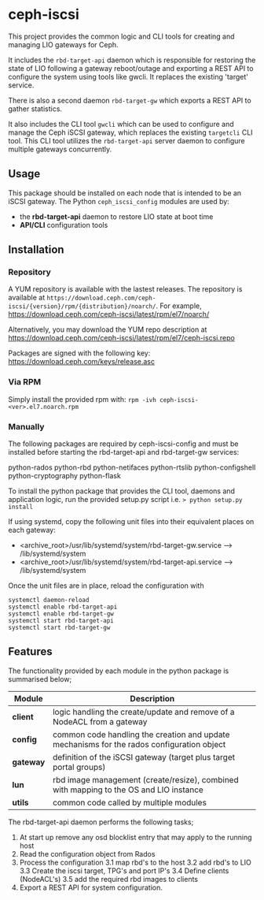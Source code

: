 # ceph-iscsi
This project provides the common logic and CLI tools for creating and managing
LIO gateways for Ceph.

It includes the ```rbd-target-api``` daemon which is responsible for restoring
the state of LIO following a gateway reboot/outage and exporting a REST API
to configure the system using tools like gwcli. It replaces the existing
'target' service.

There is also a second daemon ```rbd-target-gw``` which exports a REST API
to gather statistics.

It also includes the CLI tool ```gwcli``` which can be used to configure and
manage the Ceph iSCSI gateway, which replaces the existing ```targetcli```
CLI tool. This CLI tool utilizes the ```rbd-target-api``` server daemon to
configure multiple gateways concurrently.

## Usage
This package should be installed on each node that is intended to be an iSCSI
gateway. The Python ```ceph_iscsi_config``` modules are used by:
* the **rbd-target-api** daemon to restore LIO state at boot time
* **API/CLI** configuration tools

## Installation
### Repository
A YUM repository is available with the lastest releases.  The repository is available at `https://download.ceph.com/ceph-iscsi/{version}/rpm/{distribution}/noarch/`.  For example, https://download.ceph.com/ceph-iscsi/latest/rpm/el7/noarch/

Alternatively, you may download the YUM repo description at https://download.ceph.com/ceph-iscsi/latest/rpm/el7/ceph-iscsi.repo

Packages are signed with the following key: https://download.ceph.com/keys/release.asc

### Via RPM
Simply install the provided rpm with:
```rpm -ivh ceph-iscsi-<ver>.el7.noarch.rpm```

### Manually
The following packages are required by ceph-iscsi-config and must be
installed before starting the rbd-target-api and rbd-target-gw services:

python-rados
python-rbd
python-netifaces
python-rtslib
python-configshell
python-cryptography
python-flask

To install the python package that provides the CLI tool, daemons and
application logic, run the provided setup.py script i.e.
```> python setup.py install```

If using systemd, copy the following unit files into their equivalent places
on each gateway:
- <archive_root>/usr/lib/systemd/system/rbd-target-gw.service  --> /lib/systemd/system
- <archive_root>/usr/lib/systemd/system/rbd-target-api.service  --> /lib/systemd/system

Once the unit files are in place, reload the configuration with
```
systemctl daemon-reload
systemctl enable rbd-target-api
systemctl enable rbd-target-gw
systemctl start rbd-target-api
systemctl start rbd-target-gw
```

## Features
The functionality provided by each module in the python package is summarised below;

| Module | Description |
| --- | --- |
| **client** | logic handling the create/update and remove of a NodeACL from a gateway |
| **config** | common code handling the creation and update mechanisms for the rados configuration object |  
| **gateway** | definition of the iSCSI gateway (target plus target portal groups) |
| **lun** | rbd image management (create/resize), combined with mapping to the OS and LIO instance |
| **utils** | common code called by multiple modules |

The rbd-target-api daemon performs the following tasks;
  1. At start up remove any osd blocklist entry that may apply to the running host
  2. Read the configuration object from Rados
  3. Process the configuration
  3.1 map rbd's to the host
  3.2 add rbd's to LIO
  3.3 Create the iscsi target, TPG's and port IP's
  3.4 Define clients (NodeACL's)
  3.5 add the required rbd images to clients
  4. Export a REST API for system configuration.


